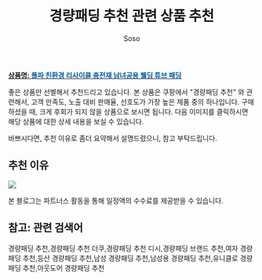 ﻿---
layout: post
title:  "경량패딩 추천 관련 상품 추천"
author: Soso
categories: [ 패션의류 ]
tags: [경량패딩 추천,경량패딩 추천 더쿠,경량패딩 추천 디시,경량패딩 브랜드 추천,여자 경량패딩 추천,등산 경량패딩 추천,남성 경량패딩 추천,남성용 경량패딩 추천,유니클로 경량패딩 추천,아웃도어 경량패딩 추천]
image: https://ads-partners.coupang.com/image1/SwmJrLwTt_vvBMIVS2kgJ9txy5UNkboxB2YM4wIY5Nl77r1xmhzy4WLO7Nrw6b9GiXGryuTpCmf2R88utKz1zv1blTi7-OiU2tUbUwN0PIMoqSrX9lP18yDwdN-YoBxr7pC7BfX1X3POnxd3OV0FtXHWnDEWkxgkT6QG1ZIej1IY2GyLfId6RcwADzn2m7NXWR_OqxHPTg_5G12UZklY9otrAAzrVQ40XUjugQtY0mfdp7A0ZecSo3EjRpZDHeyWUAqcAa_r0vJCPR8iw3rPNduZzwi8nyHxC8zOHhw-55YOE0K2 
description: "쿠팡에서 경량패딩 추천 관련 상품으로 가장 고객 선호도가 높은 제품 중 하나입니다."
---

<a href="https://link.coupang.com/re/AFFSDP?lptag=AF5673682&pageKey=7655327562&itemId=20379940614&vendorItemId=87431994237&traceid=V0-153-387dc7399f9813f2&clickBeacon=T%2F2PIiRmblu81hpePTsNFxzde4%2BtM4xo%2BOxSsnTa0YZv2wO1qyjlEXVrdSnHHqKHhROhzeCVu745r34gY0vwebM7m5c0%2Bc752ZASwQpP%2BUrxZ%2FuUFUD82YepxPbzqikVkeRL3Ndm8VKdmB7%2FmHLYiCA8RzPwrwYpwcKG2M9M35mYPkaaV0nPN5GiHI74WZ6oH0E7g8ZRZad1QpkBLEjwoGiUZxQZdu1rii6t%2FVGx614zKtPa5fWwhfshJak4e61AJZQEfDtR8waV2R%2BYo9m3TI7uIiEFrL693peEQDT2IPQ9MPRNOM9mZxTlEK7NgCAjrGVHN3V5b7t3rRYF%2FA5ezHOm3Frz2ZRXASB%2FuHAjYrGEUAe9Q200mQZxareFJuudyEAiaPkyJqDHmFpWTL0zvUhbWfgRULSwqiIpOyH%2BkHIzC8jqyfXHQU7RdvpsDQOZN73u4%2FPrNI2ZdYK1hx7vKy0Tn2fby52UNDEvtaRqbQUQbABYBquze4cSCDXPsKT82HbgCFpeDIi2qvNkzfRFUzjgmCrznLZa%2BBoeIfr6Dfsl1gitVElvxISmrHkx9asNB4avM%2FloRxnHyDdsmeMG7ZR6h88LoBXjM%2FCNiu%2FfLfzLJTfO95QjOibMGNGubYorrNg2lTsgMsoqiIHDYA%2Flrp11Hs%2BSRcOmDFri1O7Fs0fVXpHXFsEcry5xdcvOXlvVvYa6ygj0Scy1iZyhUHNKhQw%2FHuEWlkgkMrzf4kmCuLfa%2FXOJOmpRw80oGeU52XRngjBhOy4yQeAiEdOfoREN0Kpia1vE3u%2BNwOlL6gFfYoyPPcwq2ZJfXo0pEa0BAyNLUuiVo%2BpnyW1f2EET6zOFRa3NuKEyaCRPwX6ezBnUwFdAc5J0KwE962F9T8VBj7M6&requestid=20231116175000797149961248&token=31850C%7CMIXED"><b>상품명: <font color='#01579B'>플파 친환경 리사이클 충전재 남녀공용 웰딩 튜브 패딩</font></b></a>

좋은 상품만 선별해서 추천드리고 있습니다.
본 상품은 쿠팡에서 "경량패딩 추천" 와 관련해서, 고객 만족도, 노출 대비 판매율, 선호도가 가장 높은 제품 중의 하나입니다.
구매하셨을 때, 크게 후회가 되지 않을 상품으로 보시면 됩니다. 
다음 이미지를 클릭하시면 해당 상품에 대한 상세 내용을 보실 수 있습니다.

바쁘시다면, 추천 이유로 좀더 요약해서 설명드렸으니, 참고 부탁드립니다.

## 추천 이유 

<a href="https://link.coupang.com/re/AFFSDP?lptag=AF5673682&pageKey=7655327562&itemId=20379940614&vendorItemId=87431994237&traceid=V0-153-387dc7399f9813f2&clickBeacon=T%2F2PIiRmblu81hpePTsNFxzde4%2BtM4xo%2BOxSsnTa0YZv2wO1qyjlEXVrdSnHHqKHhROhzeCVu745r34gY0vwebM7m5c0%2Bc752ZASwQpP%2BUrxZ%2FuUFUD82YepxPbzqikVkeRL3Ndm8VKdmB7%2FmHLYiCA8RzPwrwYpwcKG2M9M35mYPkaaV0nPN5GiHI74WZ6oH0E7g8ZRZad1QpkBLEjwoGiUZxQZdu1rii6t%2FVGx614zKtPa5fWwhfshJak4e61AJZQEfDtR8waV2R%2BYo9m3TI7uIiEFrL693peEQDT2IPQ9MPRNOM9mZxTlEK7NgCAjrGVHN3V5b7t3rRYF%2FA5ezHOm3Frz2ZRXASB%2FuHAjYrGEUAe9Q200mQZxareFJuudyEAiaPkyJqDHmFpWTL0zvUhbWfgRULSwqiIpOyH%2BkHIzC8jqyfXHQU7RdvpsDQOZN73u4%2FPrNI2ZdYK1hx7vKy0Tn2fby52UNDEvtaRqbQUQbABYBquze4cSCDXPsKT82HbgCFpeDIi2qvNkzfRFUzjgmCrznLZa%2BBoeIfr6Dfsl1gitVElvxISmrHkx9asNB4avM%2FloRxnHyDdsmeMG7ZR6h88LoBXjM%2FCNiu%2FfLfzLJTfO95QjOibMGNGubYorrNg2lTsgMsoqiIHDYA%2Flrp11Hs%2BSRcOmDFri1O7Fs0fVXpHXFsEcry5xdcvOXlvVvYa6ygj0Scy1iZyhUHNKhQw%2FHuEWlkgkMrzf4kmCuLfa%2FXOJOmpRw80oGeU52XRngjBhOy4yQeAiEdOfoREN0Kpia1vE3u%2BNwOlL6gFfYoyPPcwq2ZJfXo0pEa0BAyNLUuiVo%2BpnyW1f2EET6zOFRa3NuKEyaCRPwX6ezBnUwFdAc5J0KwE962F9T8VBj7M6&requestid=20231116175000797149961248&token=31850C%7CMIXED"><img src="https://thumbnail9.coupangcdn.com/thumbnails/remote/q89/image/vendor_inventory/04df/4bd958bdacea98fa012a2fafdcc3fe1e601ecc1c627cc235fc3450a8f800.jpg"></a> 

본 블로그는 파트너스 활동을 통해 일정액의 수수료를 제공받을 수 있습니다.

## 참고: 관련 검색어    
경량패딩 추천,경량패딩 추천 더쿠,경량패딩 추천 디시,경량패딩 브랜드 추천,여자 경량패딩 추천,등산 경량패딩 추천,남성 경량패딩 추천,남성용 경량패딩 추천,유니클로 경량패딩 추천,아웃도어 경량패딩 추천